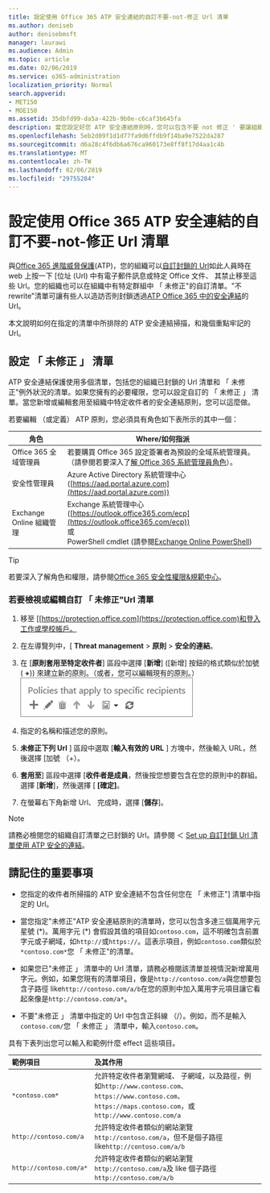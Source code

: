 ```yaml
---
title: 設定使用 Office 365 ATP 安全連結的自訂不要-not-修正 Url 清單
ms.author: deniseb
author: denisebmsft
manager: laurawi
ms.audience: Admin
ms.topic: article
ms.date: 02/06/2019
ms.service: o365-administration
localization_priority: Normal
search.appverid:
- MET150
- MOE150
ms.assetid: 35dbfd99-da5a-422b-9b0e-c6caf3b645fa
description: 當您設定好您 ATP 安全連結原則時，您可以包含不要 not 修正 ' 要讓組織中某些使用者瀏覽您在您的清單中包含的網站 Url 的清單。
ms.openlocfilehash: 5eb2d09f1d1d77fa9d6ffdb9f14ba9e7522da287
ms.sourcegitcommit: d6a28c4f6db6a676ca960173e8ff8f17d4aa1c4b
ms.translationtype: MT
ms.contentlocale: zh-TW
ms.lasthandoff: 02/06/2019
ms.locfileid: "29755284"
---
```

# <a name="set-up-a-custom-do-not-rewrite-urls-list-using-office-365-atp-safe-links"></a>設定使用 Office 365 ATP 安全連結的自訂不要-not-修正 Url 清單

與[Office 365 進階威脅保護](office-365-atp.md)(ATP)，您的組織可以[自訂封鎖的 Url](set-up-a-custom-blocked-urls-list-wtih-atp.md)如此人員時在 web 上按一下 [位址 (Url) 中有電子郵件訊息或特定 Office 文件、 其禁止移至這些 Url。您的組織也可以在組織中有特定群組中 「 未修正"的自訂清單。"不 rewrite"清單可讓有些人以造訪否則封鎖透過[ATP Office 365 中的安全連結](atp-safe-links.md)的 Url。 
  
本文說明如何在指定的清單中所排除的 ATP 安全連結掃描，和幾個重點牢記的 Url。

## <a name="set-up-a-do-not-rewrite-list"></a>設定 「 未修正 」 清單

ATP 安全連結保護使用多個清單，包括您的組織已封鎖的 Url 清單和 「 未修正"例外狀況的清單。如果您擁有的必要權限，您可以設定自訂的 「 未修正 」 清單。當您新增或編輯套用至組織中特定收件者的安全連結原則，您可以這麼做。 

若要編輯 （或定義） ATP 原則，您必須具有角色如下表所示的其中一個：

|角色  |Where/如何指派  |
|---------|---------|
|Office 365 全域管理員 |若要購買 Office 365 設定簽署者為預設的全域系統管理員。（請參閱若要深入了[解 Office 365 系統管理員角色](https://docs.microsoft.com/office365/admin/add-users/about-admin-roles)）。         |
|安全性管理員 |Azure Active Directory 系統管理中心 ([https://aad.portal.azure.com](https://aad.portal.azure.com))|
|Exchange Online 組織管理 |Exchange 系統管理中心 ([https://outlook.office365.com/ecp](https://outlook.office365.com/ecp)) <br>或 <br>  PowerShell cmdlet (請參閱[Exchange Online PowerShell](https://docs.microsoft.com/powershell/exchange/exchange-online/exchange-online-powershell?view=exchange-ps)) |

> [!TIP]
> 若要深入了解角色和權限，請參閱[Office 365 安全性權限&amp;規範中心](permissions-in-the-security-and-compliance-center.md)。

### <a name="to-view-or-edit-a-custom-do-not-rewrite-urls-list"></a>若要檢視或編輯自訂 「 未修正"Url 清單
  
1. 移至 [[https://protection.office.com](https://protection.office.com)和登入工作或學校帳戶。 
    
2. 在左導覽列中，[ **Threat management** \> **原則** \> **安全的連結**。
    
3. 在 [**原則套用至特定收件者**] 區段中選擇 [**新增**] ([新增] 按鈕的格式類似於加號 ( **+**)) 來建立新的原則。（或者，您可以編輯現有的原則。）<br/>![選擇 [新增] 可為特定電子郵件收件者新增的安全連結原則](media/01073f42-3cec-4ddb-8c10-4d33ec434676.png)
  
4. 指定的名稱和描述您的原則。
    
5. **未修正下列 Url** ] 區段中選取 [**輸入有效的 URL** ] 方塊中，然後輸入 URL，然後選擇 [加號 （+）。 
    
6. **套用至**] 區段中選擇 [**收件者是成員**，然後按您想要包含在您的原則中的群組。選擇 [**新增**]，然後選擇 [ **[確定]**。
    
7. 在螢幕右下角新增 Url、 完成時，選擇 [**儲存**]。
    
> [!NOTE]
> 請務必檢閱您的組織自訂清單之已封鎖的 Url。請參閱 ＜ [Set up 自訂封鎖 Url 清單使用 ATP 安全的連結](set-up-a-custom-blocked-urls-list-wtih-atp.md)。 
  
## <a name="important-points-to-keep-in-mind"></a>請記住的重要事項

- 您指定的收件者所掃描的 ATP 安全連結不包含任何您在 「 未修正"] 清單中指定的 Url。
 
- 當您指定"未修正"ATP 安全連結原則的清單時，您可以包含多達三個萬用字元星號 (\*)。萬用字元 (\*) 會假設其值的項目如`contoso.com`，這不明確包含前置字元或子網域，如`http://`或`https://`。這表示項目，例如`contoso.com`類似於`*contoso.com*`您 「 未修正"的清單。

- 如果您已"未修正 」 清單中的 Url 清單，請務必檢閱該清單並視情況新增萬用字元。例如，如果您現有的清單項目，像是`http://contoso.com/a`與您想要包含子路徑 like`http://contoso.com/a/b`在您的原則中加入萬用字元項目讓它看起來像是`http://contoso.com/a*`。
    
- 不要"未修正 」 清單中指定的 Url 中包含正斜線 （/）。例如，而不是輸入`contoso.com/`您 「 未修正 」 清單中，輸入`contoso.com`。
    
具有下表列出您可以輸入和範例什麼 effect 這些項目。
    
|**範例項目**|**及其作用**|
|:-----|:-----|
|`*contoso.com*`  <br/> |允許特定收件者瀏覽網域、 子網域，以及路徑，例如`http://www.contoso.com`、 `https://www.contoso.com`、 `https://maps.contoso.com`，或`http://www.contoso.com/a`  <br/> |
|`http://contoso.com/a`  <br/> |允許特定收件者類似的網站瀏覽`http://contoso.com/a`，但不是個子路徑 like`http://contoso.com/a/b`  <br/> |
|`http://contoso.com/a*`  <br/> |允許特定收件者類似的網站瀏覽`http://contoso.com/a`及 like 個子路徑`http://contoso.com/a/b`  <br/> |
   
 